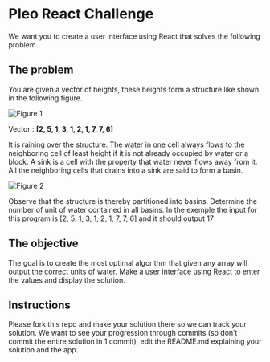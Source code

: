 # Pleo React Challenge

We want you to create a user interface using React that solves the following problem.

## The problem

You are given a vector of heights, these heights form a structure like shown in the following figure.
 
![Figure 1](https://github.com/pleo-io/react-challenge/blob/master/figure1.png?raw=true "Figure 1")

Vector : **[2, 5, 1, 3, 1, 2, 1, 7, 7, 6]**
 
It is raining over the structure.  The water in one cell always flows to the neighboring cell of least height if it is not already occupied by water or a block. A sink is a cell with the property that water never flows away from it. All the neighboring cells that drains into a sink are said to form a basin. 
 
![Figure 2](https://github.com/pleo-io/react-challenge/blob/master/figure1.2.png?raw=true "Figure 2")
 
Observe that the structure is thereby partitioned into basins. Determine the number of unit of water contained in all basins.
In the exemple the input for this program is
[2, 5, 1, 3, 1, 2, 1, 7, 7, 6] and it should output 17

## The objective

The goal is to create the most optimal algorithm that given any array will output the correct units of water. Make a user interface using React to enter the values and display the solution.

## Instructions

Please fork this repo and make your solution there so we can track your solution.
We want to see your progression through commits (so don’t commit the entire solution in 1 commit), edit the README.md explaining your solution and the app.
